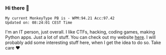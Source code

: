 ### Hi there 👋
<!-- PB START -->
```
My current MonkeyType PB is - WPM:94.21 Acc:97.42
Updated on: 08:24:01 CEST Time
```
<!-- PB END -->
I'm an IT person, just overall. I like CTFs, hacking, coding games, making Python apps. Just a lot of stuff.
You can check out my website [here](https://skill3472.github.io/).
I will probably add some interesting stuff here, when I get the idea to do so. Take care ❤️
